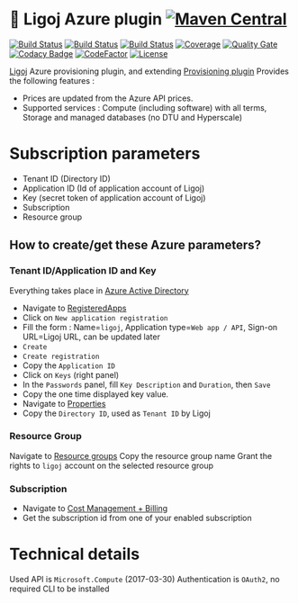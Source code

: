 # :link: Ligoj Azure plugin [![Maven Central](https://maven-badges.herokuapp.com/maven-central/org.ligoj.plugin/plugin-prov-azure/badge.svg)](https://maven-badges.herokuapp.com/maven-central/org.ligoj.plugin/plugin-prov-azure)

[![Build Status](https://app.travis-ci.com/github/ligoj/plugin-prov-azure.svg?branch=master)](https://app.travis-ci.com/github/ligoj/plugin-prov-azure)
[![Build Status](https://circleci.com/gh/ligoj/plugin-prov-azure.svg?style=svg)](https://circleci.com/gh/ligoj/plugin-prov-azure)
[![Build Status](https://ci.appveyor.com/api/projects/status/cuupbmv883r7ay9e/branch/master?svg=true)](https://ci.appveyor.com/project/ligoj/plugin-prov-azure/branch/master)
[![Coverage](https://sonarcloud.io/api/project_badges/measure?project=org.ligoj.plugin%3Aplugin-prov-azure&metric=coverage)](https://sonarcloud.io/dashboard?id=org.ligoj.plugin%3Aplugin-prov-azure)
[![Quality Gate](https://sonarcloud.io/api/project_badges/measure?metric=alert_status&project=org.ligoj.plugin:plugin-prov-azure)](https://sonarcloud.io/dashboard/index/org.ligoj.plugin:plugin-prov-azure)
[![Codacy Badge](https://api.codacy.com/project/badge/Grade/8fcbd90fbb534a198e67756474b68218)](https://www.codacy.com/gh/ligoj/plugin-prov-azure?utm_source=github.com&amp;utm_medium=referral&amp;utm_content=ligoj/plugin-prov-azure&amp;utm_campaign=Badge_Grade)
[![CodeFactor](https://www.codefactor.io/repository/github/ligoj/plugin-prov-azure/badge)](https://www.codefactor.io/repository/github/ligoj/plugin-prov-azure)
[![License](http://img.shields.io/:license-mit-blue.svg)](http://fabdouglas.mit-license.org/)

[Ligoj](https://github.com/ligoj/ligoj) Azure provisioning plugin, and extending [Provisioning plugin](https://github.com/ligoj/plugin-prov)
Provides the following features :
- Prices are updated from the Azure API prices.
- Supported services : Compute (including software) with all terms, Storage and managed databases (no DTU and Hyperscale)

# Subscription parameters
* Tenant ID (Directory ID)
* Application ID (Id of application account of Ligoj)
* Key (secret token of application account of Ligoj)
* Subscription
* Resource group

## How to create/get these Azure parameters?
### Tenant ID/Application ID and Key
Everything takes place in [Azure Active Directory](https://portal.azure.com/?l=en.en-us#blade/Microsoft_AAD_IAM)
* Navigate to [RegisteredApps](https://portal.azure.com/?l=en.en-us#blade/Microsoft_AAD_IAM/ActiveDirectoryMenuBlade/RegisteredApps)
* Click on `New application registration`
* Fill the form : Name=`ligoj`, Application type=`Web app / API`, Sign-on URL=Ligoj URL, can be updated later
* `Create`
* `Create registration`
* Copy the `Application ID`
* Click on `Keys` (right panel)
* In the `Passwords` panel, fill `Key Description` and `Duration`, then `Save`
* Copy the one time displayed key value. 
* Navigate to [Properties](https://portal.azure.com/?l=en.en-us#blade/Microsoft_AAD_IAM/ActiveDirectoryMenuBlade/Properties)
* Copy the `Directory ID`, used as `Tenant ID` by Ligoj

### Resource Group
Navigate to [Resource groups](https://portal.azure.com/?l=en.en-us#blade/HubsExtension/Resources/resourceType/Microsoft.Resources%2Fsubscriptions%2FresourceGroups)
Copy the resource group name
Grant the rights to `ligoj` account on the selected resource group

### Subscription
* Navigate to [Cost Management + Billing](https://portal.azure.com/?l=en.en-us#blade/Microsoft_Azure_Billing/SubscriptionsBlade)
* Get the subscription id from one of your enabled subscription

# Technical details
Used API is `Microsoft.Compute` (2017-03-30)
Authentication is `OAuth2`, no required CLI to be installed
